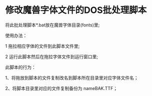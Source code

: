 # 修改魔兽字体文件的DOS批处理脚本
将此批处理脚本*.bat放在魔兽字体目录(fonts)里;


使用办法：

1 拖拉相应字体的文件到此脚本文件里;

2 运行此脚本然后在拖拉字体文件到运行窗口里;

此脚本的行为：

1、将拖放到脚本的文件复制改名到脚本所在目录里对应字体文件名；

2、将脚本目录里对应的文件复制备份为 nameBAK.TTF；
